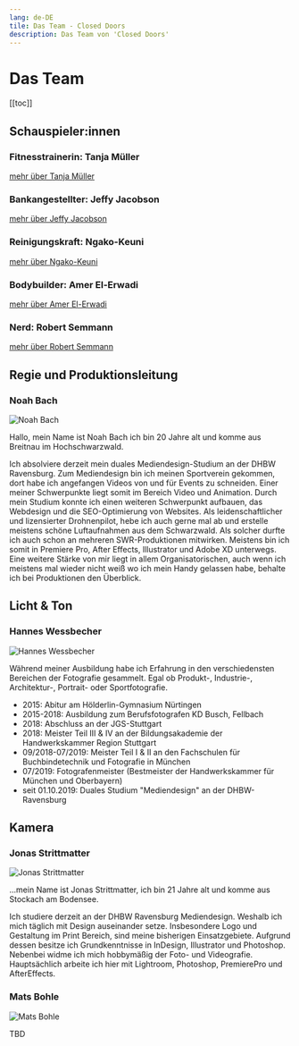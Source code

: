 ```yaml
---
lang: de-DE
tile: Das Team - Closed Doors
description: Das Team von 'Closed Doors'
---
```


# Das Team

[[toc]]

## Schauspieler:innen

### Fitnesstrainerin: Tanja Müller

[mehr über Tanja Müller](https://www.tanjamuellerofficial.com)

### Bankangestellter: Jeffy Jacobson

[mehr über Jeffy Jacobson](https://www.crew-united.com/de/Jeffy-Jacobson_276647.html)

### Reinigungskraft: Ngako-Keuni

[mehr über Ngako-Keuni](https://de.ngakokeuni.com)

### Bodybuilder: Amer El-Erwadi

[mehr über Amer El-Erwadi](https://www.amerelerwadi.com)

### Nerd: Robert Semmann

[mehr über Robert Semmann](https://de.stagepool.com/cvbase/cv/respectlifestylemaga/360644)

## Regie und Produktionsleitung

### Noah Bach

![Noah Bach](/images/team/noah-bach.png)

Hallo, mein Name ist Noah Bach ich bin 20 Jahre alt und komme aus Breitnau im Hochschwarzwald.

Ich absolviere derzeit mein duales Mediendesign-Studium an der DHBW Ravensburg. Zum Mediendesign bin ich meinen Sportverein gekommen, dort habe ich angefangen Videos von und für Events zu schneiden. Einer meiner Schwerpunkte liegt somit im Bereich Video und Animation. Durch mein Studium konnte ich einen weiteren Schwerpunkt aufbauen, das Webdesign und die SEO-Optimierung von Websites. Als leidenschaftlicher und lizensierter Drohnenpilot, hebe ich auch gerne mal ab und erstelle meistens schöne Luftaufnahmen aus dem Schwarzwald. Als solcher durfte ich auch schon an mehreren SWR-Produktionen mitwirken. Meistens bin ich somit in Premiere Pro, After Effects, Illustrator und Adobe XD unterwegs. Eine weitere Stärke von mir liegt in allem Organisatorischen, auch wenn ich meistens mal wieder nicht weiß wo ich mein Handy gelassen habe, behalte ich bei Produktionen den Überblick.

## Licht & Ton

### Hannes Wessbecher

![Hannes Wessbecher](/images/team/hannes-wessbecher.png)

Während meiner Ausbildung habe ich Erfahrung in den verschiedensten Bereichen der Fotografie gesammelt. Egal ob Produkt-, Industrie-, Architektur-, Portrait- oder Sportfotografie.

- 2015: Abitur am Hölderlin-Gymnasium Nürtingen
- 2015-2018: Ausbildung zum Berufsfotografen KD Busch, Fellbach
- 2018: Abschluss an der JGS-Stuttgart
- 2018: Meister Teil III & IV an der Bildungsakademie der Handwerkskammer Region Stuttgart
- 09/2018-07/2019: Meister Teil I & II an den Fachschulen für Buchbindetechnik und Fotografie in München
- 07/2019: Fotografenmeister (Bestmeister der Handwerkskammer für München und Oberbayern)
- seit 01.10.2019: Duales Studium "Mediendesign" an der DHBW-Ravensburg

## Kamera

### Jonas Strittmatter

![Jonas Strittmatter](/images/team/jonas-strittmatter.png)

...mein Name ist Jonas Strittmatter, ich bin 21 Jahre alt und komme aus Stockach am Bodensee.

Ich studiere derzeit an der DHBW Ravensburg Mediendesign. Weshalb ich mich täglich mit Design auseinander setze. Insbesondere Logo und Gestaltung im Print Bereich, sind meine bisherigen Einsatzgebiete. Aufgrund dessen besitze ich Grundkenntnisse in InDesign, Illustrator und Photoshop. Nebenbei widme ich mich hobbymäßig der Foto- und Videografie. Hauptsächlich arbeite ich hier mit Lightroom, Photoshop, PremierePro und AfterEffects.

### Mats Bohle

![Mats Bohle](/images/team/mats-bohle.png)

TBD

